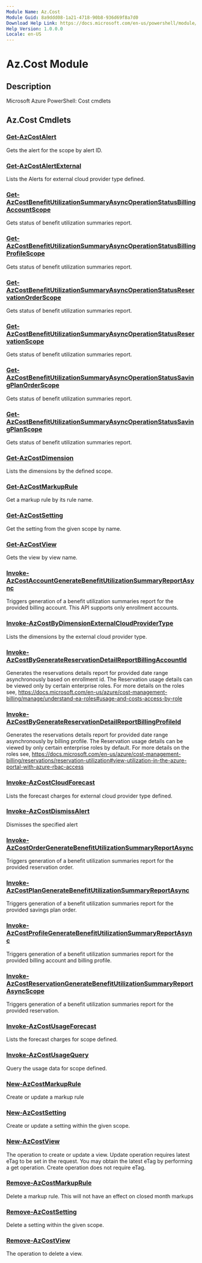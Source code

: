 ```yaml
---
Module Name: Az.Cost
Module Guid: 8a9ddd08-1a21-4718-90b8-936d69f8a7d0
Download Help Link: https://docs.microsoft.com/en-us/powershell/module/az.cost
Help Version: 1.0.0.0
Locale: en-US
---
```


# Az.Cost Module
## Description
Microsoft Azure PowerShell: Cost cmdlets

## Az.Cost Cmdlets
### [Get-AzCostAlert](Get-AzCostAlert.md)
Gets the alert for the scope by alert ID.

### [Get-AzCostAlertExternal](Get-AzCostAlertExternal.md)
Lists the Alerts for external cloud provider type defined.

### [Get-AzCostBenefitUtilizationSummaryAsyncOperationStatusBillingAccountScope](Get-AzCostBenefitUtilizationSummaryAsyncOperationStatusBillingAccountScope.md)
Gets status of benefit utilization summaries report.

### [Get-AzCostBenefitUtilizationSummaryAsyncOperationStatusBillingProfileScope](Get-AzCostBenefitUtilizationSummaryAsyncOperationStatusBillingProfileScope.md)
Gets status of benefit utilization summaries report.

### [Get-AzCostBenefitUtilizationSummaryAsyncOperationStatusReservationOrderScope](Get-AzCostBenefitUtilizationSummaryAsyncOperationStatusReservationOrderScope.md)
Gets status of benefit utilization summaries report.

### [Get-AzCostBenefitUtilizationSummaryAsyncOperationStatusReservationScope](Get-AzCostBenefitUtilizationSummaryAsyncOperationStatusReservationScope.md)
Gets status of benefit utilization summaries report.

### [Get-AzCostBenefitUtilizationSummaryAsyncOperationStatusSavingPlanOrderScope](Get-AzCostBenefitUtilizationSummaryAsyncOperationStatusSavingPlanOrderScope.md)
Gets status of benefit utilization summaries report.

### [Get-AzCostBenefitUtilizationSummaryAsyncOperationStatusSavingPlanScope](Get-AzCostBenefitUtilizationSummaryAsyncOperationStatusSavingPlanScope.md)
Gets status of benefit utilization summaries report.

### [Get-AzCostDimension](Get-AzCostDimension.md)
Lists the dimensions by the defined scope.

### [Get-AzCostMarkupRule](Get-AzCostMarkupRule.md)
Get a markup rule by its rule name.

### [Get-AzCostSetting](Get-AzCostSetting.md)
Get the setting from the given scope by name.

### [Get-AzCostView](Get-AzCostView.md)
Gets the view by view name.

### [Invoke-AzCostAccountGenerateBenefitUtilizationSummaryReportAsync](Invoke-AzCostAccountGenerateBenefitUtilizationSummaryReportAsync.md)
Triggers generation of a benefit utilization summaries report for the provided billing account.
This API supports only enrollment accounts.

### [Invoke-AzCostByDimensionExternalCloudProviderType](Invoke-AzCostByDimensionExternalCloudProviderType.md)
Lists the dimensions by the external cloud provider type.

### [Invoke-AzCostByGenerateReservationDetailReportBillingAccountId](Invoke-AzCostByGenerateReservationDetailReportBillingAccountId.md)
Generates the reservations details report for provided date range asynchronously based on enrollment id.
The Reservation usage details can be viewed only by certain enterprise roles.
For more details on the roles see, https://docs.microsoft.com/en-us/azure/cost-management-billing/manage/understand-ea-roles#usage-and-costs-access-by-role

### [Invoke-AzCostByGenerateReservationDetailReportBillingProfileId](Invoke-AzCostByGenerateReservationDetailReportBillingProfileId.md)
Generates the reservations details report for provided date range asynchronously by billing profile.
The Reservation usage details can be viewed by only certain enterprise roles by default.
For more details on the roles see, https://docs.microsoft.com/en-us/azure/cost-management-billing/reservations/reservation-utilization#view-utilization-in-the-azure-portal-with-azure-rbac-access

### [Invoke-AzCostCloudForecast](Invoke-AzCostCloudForecast.md)
Lists the forecast charges for external cloud provider type defined.

### [Invoke-AzCostDismissAlert](Invoke-AzCostDismissAlert.md)
Dismisses the specified alert

### [Invoke-AzCostOrderGenerateBenefitUtilizationSummaryReportAsync](Invoke-AzCostOrderGenerateBenefitUtilizationSummaryReportAsync.md)
Triggers generation of a benefit utilization summaries report for the provided reservation order.

### [Invoke-AzCostPlanGenerateBenefitUtilizationSummaryReportAsync](Invoke-AzCostPlanGenerateBenefitUtilizationSummaryReportAsync.md)
Triggers generation of a benefit utilization summaries report for the provided savings plan order.

### [Invoke-AzCostProfileGenerateBenefitUtilizationSummaryReportAsync](Invoke-AzCostProfileGenerateBenefitUtilizationSummaryReportAsync.md)
Triggers generation of a benefit utilization summaries report for the provided billing account and billing profile.

### [Invoke-AzCostReservationGenerateBenefitUtilizationSummaryReportAsyncScope](Invoke-AzCostReservationGenerateBenefitUtilizationSummaryReportAsyncScope.md)
Triggers generation of a benefit utilization summaries report for the provided reservation.

### [Invoke-AzCostUsageForecast](Invoke-AzCostUsageForecast.md)
Lists the forecast charges for scope defined.

### [Invoke-AzCostUsageQuery](Invoke-AzCostUsageQuery.md)
Query the usage data for scope defined.

### [New-AzCostMarkupRule](New-AzCostMarkupRule.md)
Create or update a markup rule

### [New-AzCostSetting](New-AzCostSetting.md)
Create or update a setting within the given scope.

### [New-AzCostView](New-AzCostView.md)
The operation to create or update a view.
Update operation requires latest eTag to be set in the request.
You may obtain the latest eTag by performing a get operation.
Create operation does not require eTag.

### [Remove-AzCostMarkupRule](Remove-AzCostMarkupRule.md)
Delete a markup rule.
This will not have an effect on closed month markups

### [Remove-AzCostSetting](Remove-AzCostSetting.md)
Delete a setting within the given scope.

### [Remove-AzCostView](Remove-AzCostView.md)
The operation to delete a view.

